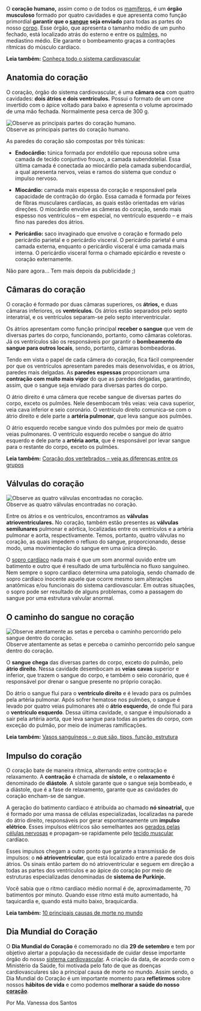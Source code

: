 O **coração humano,** assim como o de todos os [mamíferos,](https://brasilescola.uol.com.br/animais/coracao-dos-vertebrados.htm) é um **órgão** **musculoso** formado por quatro cavidades e que apresenta como função primordial **garantir que o [sangue](https://brasilescola.uol.com.br/biologia/sangue.htm) seja enviado** para todas as partes do nosso [corpo](https://brasilescola.uol.com.br/biologia/corpo-humano.htm). Esse órgão, que apresenta o tamanho médio de um punho fechado, está localizado atrás do esterno e entre os [pulmões,](https://brasilescola.uol.com.br/biologia/pulmao.htm) no mediastino médio. Ele garante o bombeamento graças a contrações rítmicas do músculo cardíaco.

**Leia também:** [Conheça todo o sistema cardiovascular](https://brasilescola.uol.com.br/biologia/sistema-circulatorio.htm)

## **Anatomia do coração**

O coração, órgão do sistema cardiovascular, é uma **câmara oca** com quatro cavidades: **dois átrios e dois ventrículos.** Possui o formato de um cone invertido com o ápice voltado para baixo e apresenta o volume aproximado de uma mão fechada. Normalmente pesa cerca de 300 g.

![Observe as principais partes do coração humano.](https://s3.static.brasilescola.uol.com.br/img/2019/08/partes-coracao.jpg)  
Observe as principais partes do coração humano.

As paredes do coração são compostas por três túnicas:

+   **Endocárdio:** túnica formada por endotélio que repousa sobre uma camada de tecido conjuntivo frouxo, a camada subendotelial. Essa última camada é conectada ao miocárdio pela camada subendocardial, a qual apresenta nervos, veias e ramos do sistema que conduz o impulso nervoso.
    
+   **Miocárdio:** camada mais espessa do coração e responsável pela capacidade de contração do órgão. Essa camada é formada por feixes de fibras musculares cardíacas, as quais estão orientadas em várias direções. O miocárdio envolve as câmeras do coração, sendo mais espesso nos ventrículos – em especial, no ventrículo esquerdo – e mais fino nas paredes dos átrios.
    
+   **Pericárdio:** saco invaginado que envolve o coração e formado pelo pericárdio parietal e o pericárdio visceral. O pericárdio parietal é uma camada externa, enquanto o pericárdio visceral é uma camada mais interna. O pericárdio visceral forma o chamado epicárdio e reveste o coração externamente.
    

Não pare agora... Tem mais depois da publicidade ;)

## **Câmaras do coração**

O coração é formado por duas câmaras superiores, os **átrios,** e duas câmaras inferiores, os **ventrículos.** Os átrios estão separados pelo septo interatrial, e os ventrículos separam-se pelo septo interventricular.

Os átrios apresentam como função principal **receber o sangue** que vem de diversas partes do corpo, funcionando, portanto, como câmaras coletoras. Já os ventrículos são os responsáveis por garantir o **bombeamento do sangue para outros locais**, sendo, portanto, câmaras bombeadoras.

Tendo em vista o papel de cada câmera do coração, fica fácil compreender por que os ventrículos apresentam paredes mais desenvolvidas, e os átrios, paredes mais delgadas. As **paredes** **espessas** proporcionam uma **contração com muito mais vigor** do que as paredes delgadas, garantindo, assim, que o sangue seja enviado para diversas partes do corpo.

O átrio direito é uma câmera que recebe sangue de diversas partes do corpo, exceto os pulmões. Nele desembocam três veias: veia cava superior, veia cava inferior e seio coronário. O ventrículo direito comunica-se com o átrio direito e dele parte a **artéria pulmonar**, que leva sangue aos pulmões.

O átrio esquerdo recebe sangue vindo dos pulmões por meio de quatro veias pulmonares. O ventrículo esquerdo recebe o sangue do átrio esquerdo e dele parte a **artéria aorta**, que é responsável por levar sangue para o restante do corpo, exceto os pulmões.

**Leia também:** [Coração dos vertebrados – veja as diferenças entre os grupos](https://brasilescola.uol.com.br/animais/coracao-dos-vertebrados.htm)

## **Válvulas do coração**

![Observe as quatro válvulas encontradas no coração.](https://s5.static.brasilescola.uol.com.br/img/2019/08/valvulas-do-coracao.jpg)  
Observe as quatro válvulas encontradas no coração.

Entre os átrios e os ventrículos, encontramos as **válvulas atrioventriculares.** No coração, também estão presentes as **válvulas semilunares** pulmonar e aórtica, localizadas entre os ventrículos e a artéria pulmonar e aorta, respectivamente. Temos, portanto, quatro válvulas no coração, as quais impedem o refluxo do sangue, proporcionando, desse modo, uma movimentação do sangue em uma única direção.

O [sopro cardíaco](https://brasilescola.uol.com.br/biologia/sopro-no-coracao.htm) nada mais é que um som anormal ouvido entre um batimento e outro que é resultado de uma turbulência no fluxo sanguíneo. Nem sempre o sopro cardíaco determina uma patologia, sendo chamado de sopro cardíaco inocente aquele que ocorre mesmo sem alterações anatômicas e/ou funcionais do sistema cardiovascular. Em outras situações, o sopro pode ser resultado de alguns problemas, como a passagem do sangue por uma estrutura valvular anormal.

## **O caminho do sangue no coração**

![Observe atentamente as setas e perceba o caminho percorrido pelo sangue dentro do coração.](https://s5.static.brasilescola.uol.com.br/img/2019/08/caminho-do-sangue-no-coracao.jpg)  
Observe atentamente as setas e perceba o caminho percorrido pelo sangue dentro do coração.

O **sangue** **chega** das diversas partes do corpo, exceto do pulmão, pelo **átrio direito**. Nessa cavidade desembocam as **veias** **cavas** superior e inferior, que trazem o sangue do corpo, e também o seio coronário, que é responsável por drenar o sangue presente no próprio coração.

Do átrio o sangue flui para o **ventrículo direito** e é levado para os pulmões pela artéria pulmonar. Após sofrer hematose nos pulmões, o sangue é levado por quatro veias pulmonares até o **átrio esquerdo**, de onde flui para o **ventrículo esquerdo**. Dessa última cavidade, o sangue é impulsionado a sair pela artéria aorta, que leva sangue para todas as partes do corpo, com exceção do pulmão, por meio de inúmeras ramificações.

**Leia também:** [Vasos sanguíneos - o que são, tipos, função, estrutura](https://brasilescola.uol.com.br/biologia/vasos-sanguineos.htm)

## **Impulso do coração**

O coração bate de maneira rítmica, alternando entre contração e relaxamento. A **contração** é chamada de **sístole,** e o **relaxamento** é denominado de **diástole**. A sístole garante que o sangue seja bombeado, e a diástole, que é a fase de relaxamento, garante que as cavidades do coração encham-se de sangue.

A geração do batimento cardíaco é atribuída ao chamado **nó sinoatrial,** que é formado por uma massa de células especializadas, localizadas na parede do átrio direito, responsáveis por gerar espontaneamente um **impulso elétrico**. Esses impulsos elétricos são semelhantes aos [gerados pelas](https://brasilescola.uol.com.br/biologia/impulso-nervoso.htm) [células nervosas](https://brasilescola.uol.com.br/biologia/impulso-nervoso.htm) e propagam-se rapidamente pelo [tecido muscular](https://brasilescola.uol.com.br/biologia/tecido-muscular.htm) cardíaco.

Esses impulsos chegam a outro ponto que garante a transmissão de impulsos: o **nó atrioventricular**, que está localizado entre a parede dos dois átrios. Os sinais então partem do nó atrioventricular e seguem em direção a todas as partes dos ventrículos e ao ápice do coração por meio de estruturas especializadas denominadas de **sistema de Purkinje.**

Você sabia que o ritmo cardíaco médio normal é de, aproximadamente, 70 batimentos por minuto. Quando esse ritmo está muito aumentado, há taquicardia e, quando está muito baixo, braquicardia.

**Leia também:** [10 principais causas de morte no mundo](https://brasilescola.uol.com.br/biologia/10-principais-causas-morte-no-mundo.htm)

## **Dia Mundial do Coração**

O **Dia Mundial do Coração** é comemorado no dia **29 de setembro** e tem por objetivo alertar a população da necessidade de cuidar desse importante órgão do nosso [sistema cardiovascular](https://brasilescola.uol.com.br/biologia/sistema-circulatorio.htm). A criação da data, de acordo com o Ministério da Saúde, foi motivada pelo fato de que as doenças cardiovasculares são a principal causa de morte no mundo. Assim sendo, o Dia Mundial do Coração é um importante momento para **refletirmos** sobre nossos **hábitos de vida** e como podemos **melhorar a saúde do nosso [coração](https://brasilescola.uol.com.br/biologia/coracao-humano.htm)**.

Por Ma. Vanessa dos Santos